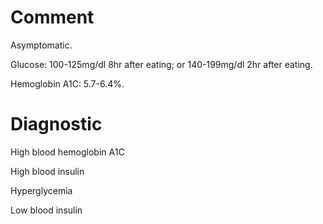 # Comment

Asymptomatic.

Glucose: 100-125mg/dl 8hr after eating; or 140-199mg/dl 2hr after eating.

Hemoglobin A1C: 5.7-6.4%.

# Diagnostic

High blood hemoglobin A1C

High blood insulin

Hyperglycemia

Low blood insulin
